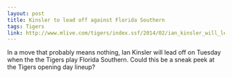 ```yaml
---
layout: post
title: Kinsler to lead off against Florida Southern
tags: Tigers
link: http://www.mlive.com/tigers/index.ssf/2014/02/ian_kinsler_will_lead_off_aust.html
---
```


In a move that probably means nothing, Ian Kinsler will lead off on Tuesday when the the Tigers play Florida Southern.  Could this be a sneak peek at the Tigers opening day lineup?